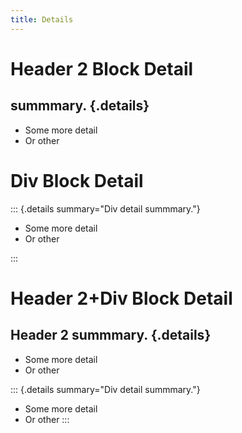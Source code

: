 ```yaml
---
title: Details
---
```


# Header 2 Block Detail

##  summmary. {.details}

- Some more detail
- Or other

# Div Block Detail

::: {.details summary="Div detail summmary."}

- Some more detail
- Or other

:::

# Header 2+Div Block Detail

## Header 2 summmary. {.details}

- Some more detail
- Or other

::: {.details summary="Div detail summmary."}
- Some more detail
- Or other
:::

